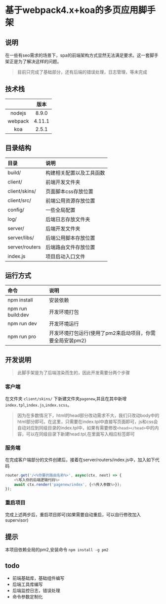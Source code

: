 # 基于webpack4.x+koa的多页应用脚手架

## 说明
在一些有seo需求的场景下，spa的前端架构方式显然无法满足要求。这一套脚手架正是为了解决这样的问题。
> 目前只完成了基础部分，还有后端的错误处理，日志管理，等未完成

## 技术栈
||版本|
|:--:|:--:|
|nodejs |8.9.0|
|webpack | 4.11.1|
|koa | 2.5.1|


## 目录结构
|目录|说明|
|:--|:--|
|build/|构建相关配置以及工具函数|
|client/|前端开发文件夹|
|client/skins/|页面脚本css存放位置|
|client/src/|前端公用资源存放位置|
|config/|一些全局配置|
|log/|后端日志存放文件夹|
|server/|后端开发文件夹|
|server/libs/|后端公用脚本存放位置|
|server/routers|后端路由文件存放位置|
|index.js|项目启动入口文件|


## 运行方式
|命令|说明|
|:--|:--|
|npm install|安装依赖|
|npm run build:dev|开发环境打包|
|npm run dev|开发环境运行|
|npm run pro|开发环境打包运行(使用了pm2来启动项目，你需要全局安装pm2)|

## 开发说明
> 此脚手架是为了后端渲染而生的，因此开发需要分两个步骤

### 客户端
在文件夹 `client/skins/` 下新建文件夹`pagenew`,并且在其中新增
`index.tpl`,`index.js`,`index.scss`。
> 因为在多数情况下，html的head部分改动需求不大，我们只改动body中的html部分即可。在这里，只需要在index.tpl中直接写页面即可，js和css会自动对应到同级目录的index.tpl中，如果有需要修改`<head></head>`中的内容，可以在同级目录下新建head.tpl,在里面写入相应标签即可

### 服务端
在完成客户端部分的文件创建后，接着在server/routers/index.js中，加入如下代码
```javascript
router.get('/<%你要的路由名称%>', async(ctx, next) => {
    <%写入你的后端逻辑代码%>
    await ctx.render('pagenew/index', {<%传入参数%>});
});
```

### 重启项目
完成上述两步后，重启项目即可(如果需要自动重启，可以自行修改加入supervisor)

## 提示
本项目依赖全局的pm2,安装命令 `npm install -g pm2`

## todo
- 前端基础库，基础组件编写
- 后端工具库编写
- 后端监控日志，错误处理
- 命令参数定制化
